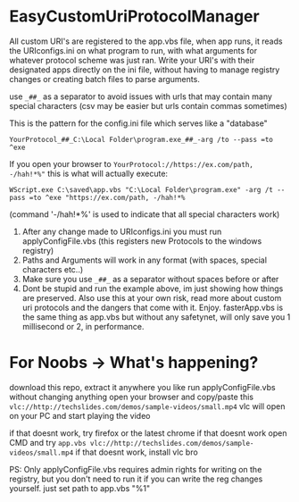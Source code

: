 # EasyCustomUriProtocolManager

All custom URI's are registered to the app.vbs file, when app runs, it reads the URIconfigs.ini on what program to run, with what arguments for whatever protocol scheme was just ran. Write your URI's with their designated apps directly on the ini file, without having to manage registry changes or creating batch files to parse arguments.

use `_##_` as a separator to avoid issues with urls that may contain many special characters (csv may be easier but urls contain commas sometimes)

This is the pattern for the config.ini file which serves like a "database"

`YourProtocol_##_C:\Local Folder\program.exe_##_-arg /to --pass =to ^exe`

If you open your browser to `YourProtocol://https://ex.com/path, -/hah!*%"` this is what will actually execute:

`WScript.exe C:\saved\app.vbs "C:\Local Folder\program.exe" -arg /t --pass =to ^exe "https://ex.com/path, -/hah!*%`

(command '-/hah!*%' is used to indicate that all special characters work)

1. After any change made to URIconfigs.ini you must run applyConfigFile.vbs (this registers new Protocols to the windows registry)
2. Paths and Arguments will work in any format (with spaces, special characters etc..)
3. Make sure you use `_##_` as a separator without spaces before or after
4. Dont be stupid and run the example above, im just showing how things are preserved. Also use this at your own risk, read more about custom uri protocols and the dangers that come with it.
Enjoy.
fasterApp.vbs is the same thing as app.vbs but without any safetynet, will only save you 1 millisecond or 2, in performance.


# For Noobs -> What's happening?
download this repo, extract it anywhere you like
run applyConfigFile.vbs without changing anything
open your browser and copy/paste this `vlc://http://techslides.com/demos/sample-videos/small.mp4`
vlc will open on your PC and start playing the video

if that doesnt work, try firefox or the latest chrome
if that doesnt work open CMD and try `app.vbs vlc://http://techslides.com/demos/sample-videos/small.mp4`
if that doesnt work, install vlc bro

PS: Only applyConfigFile.vbs requires admin rights for writing on the registry, but you don't need to run it if you can write the reg changes yourself. just set path to app.vbs "%1"
